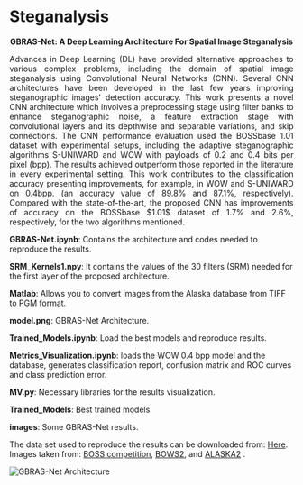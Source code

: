 # Steganalysis


<p align="center"><strong>GBRAS-Net: A Deep Learning Architecture For Spatial Image Steganalysis</strong></p>


<p align="justify">Advances in Deep Learning (DL) have provided alternative approaches to various complex problems, including the domain of spatial image steganalysis using Convolutional Neural Networks (CNN). Several CNN architectures have been developed in the last few years improving steganographic images' detection accuracy. This work presents a novel CNN architecture which involves a preprocessing stage using filter banks to enhance steganographic noise, a feature extraction stage with convolutional layers and its depthwise and separable variations, and skip connections. The CNN performance evaluation used the BOSSbase 1.01 dataset with experimental setups, including the adaptive steganographic algorithms S-UNIWARD and WOW with payloads of 0.2 and 0.4 bits per pixel (bpp). The results achieved outperform those reported in the literature in every experimental setting. This work contributes to the classification accuracy presenting improvements, for example, in WOW and S-UNIWARD on 0.4bpp. (an accuracy value of 89.8% and 87.1%, respectively). Compared with the state-of-the-art, the proposed CNN has improvements of accuracy on the BOSSbase $1.01$ dataset of 1.7%  and 2.6%, respectively, for the two algorithms mentioned.</p>


<strong>GBRAS-Net.ipynb</strong>: Contains the architecture and codes needed to reproduce the results.


<strong>SRM_Kernels1.npy</strong>: It contains the values of the 30 filters (SRM) needed for the first layer of the proposed architecture.


<strong>Matlab</strong>: Allows you to convert images from the Alaska database from TIFF to PGM format.


<strong>model.png</strong>: GBRAS-Net Architecture.


<strong>Trained_Models.ipynb</strong>: Load the best models and reproduce results.


<strong>Metrics_Visualization.ipynb</strong>: loads the WOW 0.4 bpp model and the database, generates classification report, confusion matrix and ROC curves and class prediction error.


<strong>MV.py</strong>: Necessary libraries for the results visualization.


<strong>Trained_Models</strong>: Best trained models.


<strong>images</strong>: Some GBRAS-Net results.


The data set used to reproduce the results can be downloaded from: <a href="https://drive.google.com/drive/folders/1G5vdhW11_qKfVC6W8_pfJpstVkXUk1QQ?usp=sharing">Here</a>. Images taken from: <a href="http://agents.fel.cvut.cz/boss/index.php?mode=VIEW&tmpl=materials">BOSS competition</a>, <a href="http://bows2.ec-lille.fr/index.php?mode=VIEW&tmpl=index1">BOWS2</a>, and <a href="https://alaska.utt.fr/">ALASKA2</a> .


![GBRAS-Net Architecture](https://github.com/BioAITeam/Steganalysis/blob/main/model.png?raw=true "GBRAS-Net Architecture")
